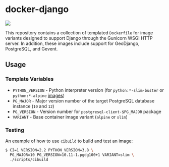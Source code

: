 # docker-django

![](https://github.com/azavea/docker-django/workflows/CI/badge.svg)

This repository contains a collection of templated `Dockerfile` for image variants designed to support Django through the Gunicorn WSGI HTTP server. In addition, these images include support for GeoDjango, PostgreSQL, and Gevent.

## Usage

### Template Variables

- `PYTHON_VERSION` - Python interpreter version (for `python:*-slim-buster` or `python:*-alpine` [images](https://hub.docker.com/_/python/))
- `PG_MAJOR` - Major version number of the target PostgreSQL database instance (`10` and `12`)
- `PG_VERSION` - Version number for `postgresql-client-$PG_MAJOR` package
- `VARIANT` - Base container image variant (`alpine` or `slim`)

### Testing

An example of how to use `cibuild` to build and test an image:

```bash
$ CI=1 VERSION=2.2 PYTHON_VERSION=3.8 \
  PG_MAJOR=10 PG_VERSION=10.11-1.pgdg100+1 VARIANT=slim \
  ./scripts/cibuild
```
